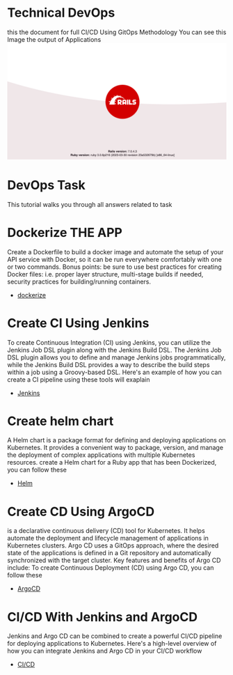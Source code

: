 # Technical DevOps 
this the document for full CI/CD Using GitOps Methodology You can see this Image the output of Applications 
![digram screenshot](docs/images/app.png)

# DevOps Task 
This tutorial walks you through all answers related to task 


# Dockerize THE APP 
Create a Dockerfile to build a docker image and automate the setup of your API
service with Docker, so it can be run everywhere comfortably with one or two
commands. 
Bonus points:
be sure to use best practices for creating Docker files: i.e. proper layer
structure, multi-stage builds if needed, security practices for building/running
containers.

* [dockerize](docs/docker.md)

# Create CI Using Jenkins 
To create Continuous Integration (CI) using Jenkins, you can utilize the Jenkins Job DSL plugin along with the Jenkins Build DSL. The Jenkins Job DSL plugin allows you to define and manage Jenkins jobs programmatically, while the Jenkins Build DSL provides a way to describe the build steps within a job using a Groovy-based DSL. Here's an example of how you can create a CI pipeline using these tools will exaplain 

* [Jenkins](docs/jenkins.md)


# Create helm chart 
A Helm chart is a package format for defining and deploying applications on Kubernetes. It provides a convenient way to package, version, and manage the deployment of complex applications with multiple Kubernetes resources.
create a Helm chart for a Ruby app that has been Dockerized, you can follow these 

* [Helm](docs/helm.md)

# Create CD  Using ArgoCD 
is a declarative continuous delivery (CD) tool for Kubernetes. It helps automate the deployment and lifecycle management of applications in Kubernetes clusters. Argo CD uses a GitOps approach, where the desired state of the applications is defined in a Git repository and automatically synchronized with the target cluster.
Key features and benefits of Argo CD include:
To create Continuous Deployment (CD) using Argo CD, you can follow these 

* [ArgoCD](docs/ArgoCD.md)

# CI/CD With Jenkins and ArgoCD
Jenkins and Argo CD can be combined to create a powerful CI/CD pipeline for deploying applications to Kubernetes. Here's a high-level overview of how you can integrate Jenkins and Argo CD in your CI/CD workflow


* [CI/CD](docs/CICD.md)

